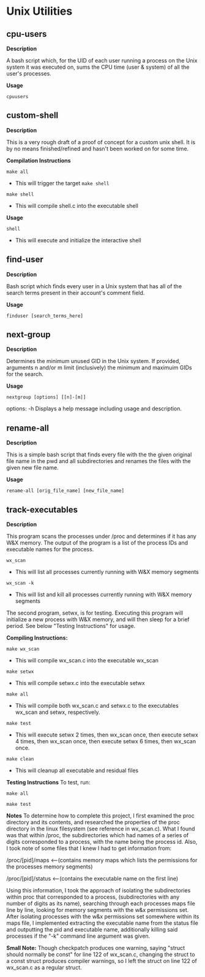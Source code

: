 # Unix Utilities

## cpu-users

**Description**

A bash script which, for the UID of each user running a process on the Unix system it was executed on, sums the CPU time (user & system) of all the user's processes.

**Usage**

`cpuusers`

## custom-shell

**Description**

This is a very rough draft of a proof of concept for a custom unix shell. It is by no means finished/refined and hasn't been worked on for some time.

**Compilation Instructions**

`make all`
- This will trigger the target `make shell`

`make shell`
- This will compile shell.c into the executable shell

**Usage**

`shell`
- This will execute and initialize the interactive shell

## find-user

**Description**

Bash script which finds every user in a Unix system that has all of the search terms present in their account's comment field.

**Usage**

`finduser [search_terms_here]`

## next-group

**Description**

Determines the minimum unused GID in the Unix system. If provided, arguments n and/or m limit (inclusively) the minimum and maximuim GIDs for the search.

**Usage**

`nextgroup [options] [[n]-[m]]`

options: -h Displays a help message including usage and description.

## rename-all

**Description**

This is a simple bash script that finds every file with the the given original file name in the pwd and all subdirectories and renames the files with the given new file name.

**Usage**

`rename-all [orig_file_name] [new_file_name]`

## track-executables

**Description**

This program scans the processes under /proc and determines if it has any W&X memory. The output of the program is a list of the process IDs and executable names for the process.

`wx_scan`
- This will list all processes currently running with W&X memory segments

`wx_scan -k`
- This will list and kill all processes currently running with W&X memory segments

The second program, setwx, is for testing. Executing this program will initialize a new process with W&X memory, and will then sleep for a brief period. See below "Testing Instructions" for usage.

**Compiling Instructions:**

`make wx_scan`
- This will compile wx_scan.c into the executable wx_scan

`make setwx`
- This will compile setwx.c into the executable setwx

`make all`
- This will compile both wx_scan.c and setwx.c to the executables wx_scan and setwx, respectively.

`make test`
- This will execute setwx 2 times, then wx_scan once, then execute
  setwx 4 times, then wx_scan once, then execute setwx 6 times, then
  wx_scan once.

`make clean`
- This will cleanup all executable and residual files

**Testing Instructions**
To test, run:

`make all`

`make test`

**Notes**
To determine how to complete this project, I first examined the proc directory and its contents, and researched the properties of the 
proc directory in the linux filesystem (see reference in wx_scan.c). What I found was that within /proc, the subdirectories 
which had names of a series of digits corresponded to a process, with the name being the process id. Also, I took note of 
some files that I knew I had to get information from:

/proc/[pid]/maps <--(contains memory maps which lists the permissions for the processes memory segments)

/proc/[pid]/status <--(contains the executable name on the first line)

Using this information, I took the approach of isolating the subdirectories within proc that corresponded to a process, 
(subdirectories with any number of digits as its name), searching through each processes maps file line by line, looking
for memory segments with the w&x permissions set. After isolating processes with the w&x permissions set somewhere within
its maps file, I implemented extracting the executable name from the status file and outputting the pid and executable 
name, additionally killing said processes if the "-k" command line argument was given.

**Small Note:** 
Though checkpatch produces one warning, saying "struct should normally be const" for line 122 of wx_scan.c, changing
the struct to a const struct produces compiler warnings, so I left the struct on line 122 of wx_scan.c as a regular struct.
